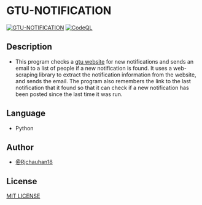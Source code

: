 # GTU-NOTIFICATION
[![GTU-NOTIFICATION](https://github.com/Rjchauhan18/gtu_notification/actions/workflows/actions.yml/badge.svg)](https://github.com/Rjchauhan18/gtu_notification/actions/workflows/actions.yml)
[![CodeQL](https://github.com/Rjchauhan18/gtu_notification/actions/workflows/github-code-scanning/codeql/badge.svg)](https://github.com/Rjchauhan18/gtu_notification/actions/workflows/github-code-scanning/codeql)


## Description
- This program checks a [gtu website](https://www.gtu.ac.in) for new notifications and sends an email to a list of people if a new notification is found. It uses a web-scraping library to extract the notification information from the website, and sends the email. The program also remembers the link to the last notification that it found so that it can check if a new notification has been posted since the last time it was run.

## Language  
    
- Python  
  
## Author

- [@Rjchauhan18](https://github.com/Rjchauhan18)

## License

[MIT LICENSE](LICENSE)